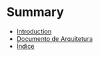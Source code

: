 # Summary

* [Introduction](README.md)
* [Documento de Arquitetura](documento-de-arquitetura.md)
* [Índice](indice.md)

